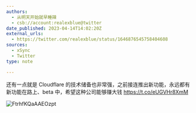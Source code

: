 ```yaml
---
authors:
  - 从明天开始就早睡辣
  - csb://account:realexblue@twitter
date_published: 2023-04-14T14:02:20Z
external_urls:
  - https://twitter.com/realexblue/status/1646876545758404608
sources:
  - xSync
  - Twitter
type: note

---
```


还有一点就是 Cloudflare 的技术储备也非常强，之前接连推出新功能，永远都有新功能在路上、beta 中，希望这种公司能够赚大钱 https://t.co/eUGVHr8XmM

![FtrhfKQaAAEOzpt](./attachments/bafkreidr3olzy363tj7poblwythxcfx76yzpneclbe4pcwayns4pmzz7qa)